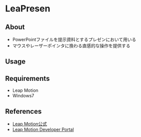 # LeaPresen

## About

- PowerPointファイルを提示資料とするプレゼンにおいて用いる
- マウスやレーザーポインタに換わる直感的な操作を提供する

## Usage

## Requirements

- Leap Motion
- Windows7

## References

- [Leap Motion公式](https://www.leapmotion.com/)
- [Leap Motion Developer Portal](https://developer.leapmotion.com/)
